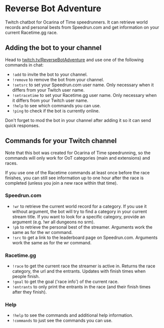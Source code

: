# Reverse Bot Adventure

Twitch chatbot for Ocarina of Time speedrunners. It can retrieve world records and personal bests from Speedrun.com and get information on your current Racetime.gg race.

## Adding the bot to your channel
Head to [twitch.tv/ReverseBotAdventure](https://twitch.tv/ReverseBotAdventure) and use one of the following commands in chat:

* `!add` to invite the bot to your channel.
* `!remove` to remove the bot from your channel.
* `!setsrc` to set your Speedrun.com user name. Only necessary when it differs from your Twitch user name.
* `!setracetime` to set your Racetime.gg user name. Only necessary when it differs from your Twitch user name.
* `!help` to see which commands you can use.
* `!ping` to check if the bot is currently online.

Don't forget to mod the bot in your channel after adding it so it can send quick responses.

## Commands for your Twitch channel
Note that this bot was created for Ocarina of Time speedrunning, so the commands will only work for OoT categories (main and extensions) and races.

If you use one of the Racetime commands at least once before the race finishes, you can still see information up to one hour after the race is completed (unless you join a new race within that time).

### Speedrun.com
* `!wr` to retrieve the current world record for a category. If you use it without argument, the bot will try to find a category in your current stream title. If you want to look for a specific category, provide an argument (e.g. !wr all dungeons no srm).
* `!pb` to retrieve the personal best of the streamer. Arguments work the same as for the wr command.
* `!src` to get a link to the leaderboard page on Speedrun.com. Arguments work the same as for the wr command.

### Racetime.gg
* `!race` to get the current race the streamer is active in. Returns the race category, the url and the entrants. Updates with finish times when people finish.
* `!goal` to get the goal ('race info') of the current race.
* `!entrants` to only print the entrants in the race (and their finish times after they finish).

### Help
* `!help` to see the commands and additional help information.
* `!commands` to just see the commands you can use.
